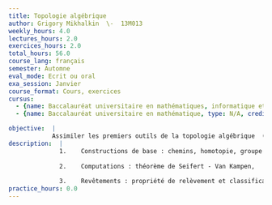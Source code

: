 ```yaml
---
title: Topologie algébrique
author: Grigory Mikhalkin  \-  13M013
weekly_hours: 4.0
lectures_hours: 2.0
exercices_hours: 2.0
total_hours: 56.0
course_lang: français
semester: Automne
eval_mode: Ecrit ou oral
exa_session: Janvier
course_format: Cours, exercices
cursus:
  - {name: Baccalauréat universitaire en mathématiques, informatique et sciences numériques, type: N/A, credits: 5.0}
  - {name: Baccalauréat universitaire en mathématique, type: N/A, credits: 6.0}

objective:  |
            Assimiler les premiers outils de la topologie algébrique  (groupe fondamental, espaces cellulaires, revêtements) et connaître leur applications basiques.
description:  |
              1.	Constructions de base : chemins, homotopie, groupe 				fondamental, applications.
              
              2.	Computations : théorème de Seifert - Van Kampen, 				attachement de cellules, espaces cellulaires.
              
              3.	Revêtements : propriété de relèvement et classification des 			revêtements.
practice_hours: 0.0
---
```

